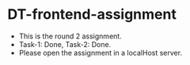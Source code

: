 # DT-frontend-assignment
- This is the round 2 assignment.  
- Task-1: Done, Task-2: Done.
- Please open the assignment in a localHost server.
